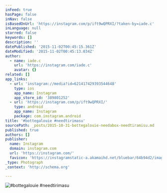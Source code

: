 ```yaml
---
inFeed: true
hasPage: false
inNav: false
isBasedOnUrl: 'https://instagram.com/p/ift9wQPRXI/?taken-by=iade.c'
inLanguage: null
starred: false
keywords: []
description: ''
datePublished: '2015-11-02T00:45:15.361Z'
dateModified: '2015-11-02T00:45:13.034Z'
author:
  - name: iade.c
    url: 'https://instagram.com/iade.c'
    avatar: {}
related: []
app_links:
  - url: 'instagram://media?id=621417429393544648'
    type: ios
    app_name: Instagram
    app_store_id: '389801252'
  - url: 'https://instagram.com/p/ift9wQPRXI/'
    type: android
    app_name: Instagram
    package: com.instagram.android
title: '#bottegalouie #needtirimasu'
sourcePath: _posts/2015-10-31-bottegalouie-needabox-needtiramisu.md
published: true
authors: []
publisher:
  name: Instagram
  domain: instagram.com
  url: 'https://instagram.com/'
  favicon: 'https://instagramstatic-a.akamaihd.net/bluebar/64b94d2/images/ico/favicon.ico'
_type: Photograph
_context: 'http://schema.org'

---
```

![#bottegalouie #needtirimasu](https://scontent.cdninstagram.com/hphotos-xfp1/t51.2885-15/e15/1515630_436905983098834_1456161412_n.jpg)